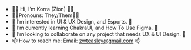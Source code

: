 - 🖖🏼 Hi, I’m Korra (Zion) 🖖🏼
- 👍🏼Pronouns: They/Them👍🏼
- 👀 I’m interested in UI & UX Design, and Esports. 👀
- 🌱 I’m currently learning ChakraUI, and How To Use Figma. 🌱
- 💞️ I’m looking to collaborate on any project that needs UX & UI Design. 💞️
- 📫 How to reach me: Email: zwteasley@gmail.com 📫

<!---
ZTeasley/ZTeasley is a ✨ special ✨ repository because its `README.md` (this file) appears on your GitHub profile.
You can click the Preview link to take a look at your changes.
--->
